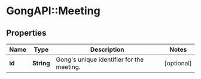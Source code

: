 # GongAPI::Meeting

## Properties
Name | Type | Description | Notes
------------ | ------------- | ------------- | -------------
**id** | **String** | Gong&#x27;s unique identifier for the meeting. | [optional] 

